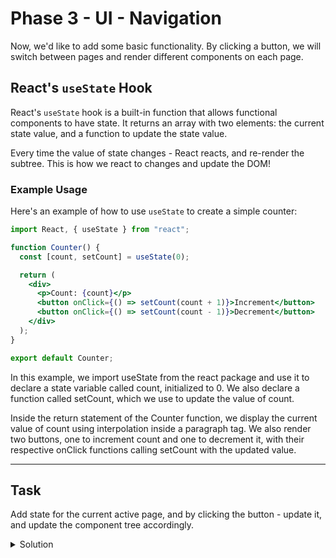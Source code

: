 # Phase 3 - UI - Navigation

Now, we'd like to add some basic functionality.
By clicking a button, we will switch between pages and render different components on each page.

## React's `useState` Hook

React's `useState` hook is a built-in function that allows functional components to have state. It returns an array with two elements: the current state value, and a function to update the state value.

Every time the value of state changes - React reacts, and re-render the subtree. This is how we react to changes and update the DOM!

### Example Usage

Here's an example of how to use `useState` to create a simple counter:

```jsx
import React, { useState } from "react";

function Counter() {
  const [count, setCount] = useState(0);

  return (
    <div>
      <p>Count: {count}</p>
      <button onClick={() => setCount(count + 1)}>Increment</button>
      <button onClick={() => setCount(count - 1)}>Decrement</button>
    </div>
  );
}

export default Counter;
```

In this example, we import useState from the react package and use it to declare a state variable called count, initialized to 0. We also declare a function called setCount, which we use to update the value of count.

Inside the return statement of the Counter function, we display the current value of count using interpolation inside a paragraph tag. We also render two buttons, one to increment count and one to decrement it, with their respective onClick functions calling setCount with the updated value.

---

## Task

Add state for the current active page, and by clicking the button - update it, and update the component tree accordingly.

<details>
  <summary>Solution</summary>
  Add the following in `App.tsx`

```tsx
import { Box, Container, ThemeProvider, Typography } from "@mui/material";
import React, { useState, useMemo } from "react";
import { getAppTheme } from "../theme";
import { Header } from "./Header";

function App() {
  const theme = useMemo(() => getAppTheme(), []);

  const [activeTab, setActiveTab] = useState(1);

  const renderActiveTab = () => {
    switch (activeTab) {
      case 1:
        return <Typography>Content for שאלות ותשובות</Typography>;
      case 2:
        return <Typography>Content for אודות</Typography>;
      case 3:
        return <Typography>Content for עמוד ראשי</Typography>;
      default:
        return <Typography>Content not found</Typography>;
    }
  };

  return (
    <ThemeProvider theme={theme}>
      <Container maxWidth="md" sx={{ textAlign: "center" }}>
        <Header activeTab={activeTab} setActiveTab={setActiveTab} />
        {renderActiveTab()}
      </Container>
    </ThemeProvider>
  );
}

export default App;
```

Add the following in `Header.tsx`

```tsx
import { Typography, Box, Button } from "@mui/material";
import React from "react";

interface HeaderProps {
  activeTab: number;
  setActiveTab: (tab: number) => void;
}

export const Header: React.FC<HeaderProps> = ({ activeTab, setActiveTab }) => {
  return (
    <Box
      sx={{
        display: "flex",
        justifyContent: "space-between",
        marginBottom: "20px",
      }}
    >
      <Typography variant="h3">CareSync 🤙</Typography>
      <Box sx={{ display: "flex" }}>
        <Button size="large" onClick={() => setActiveTab(1)}>
          <Typography variant="h5"> שאלות ותשובות </Typography>
        </Button>
        <Button size="large" onClick={() => setActiveTab(2)}>
          <Typography variant="h5"> אודות </Typography>
        </Button>
        <Button size="large" onClick={() => setActiveTab(3)}>
          <Typography variant="h5"> עמוד ראשי </Typography>
        </Button>
      </Box>
    </Box>
  );
};
```

</details>
